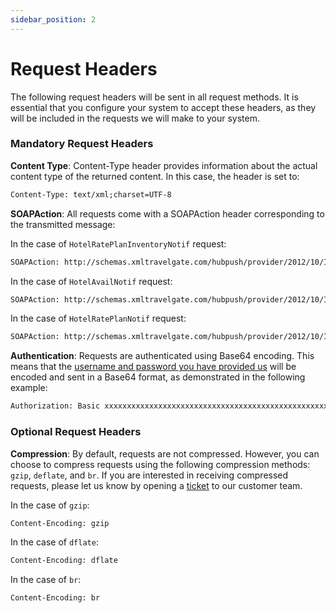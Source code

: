 ```yaml
---
sidebar_position: 2
---
```


# Request Headers

The following request headers will be sent in all request methods. It is essential that you configure your system to accept these headers, as they will be included in the requests we will make to your system.

### Mandatory Request Headers

**Content Type**: Content-Type header provides information about the actual content type of the returned content. In this case, the header is set to:

```html
Content-Type: text/xml;charset=UTF-8
```                           

**SOAPAction**: All requests come with a SOAPAction header corresponding to the transmitted message:

In the case of `HotelRatePlanInventoryNotif` request:

```html
SOAPAction: http://schemas.xmltravelgate.com/hubpush/provider/2012/10/IProviderGen/HotelRatePlanInventoryNotif
```

In the case of `HotelAvailNotif` request:

```html
SOAPAction: http://schemas.xmltravelgate.com/hubpush/provider/2012/10/IProviderGen/HotelAvailNotif
```

In the case of `HotelRatePlanNotif` request:

```html
SOAPAction: http://schemas.xmltravelgate.com/hubpush/provider/2012/10/IProviderGen/HotelRatePlanNotif
```

**Authentication**: Requests are authenticated using Base64 encoding. This means that the [username and password you have provided us](making-requests/endpoint) will be encoded and sent in a Base64 format, as demonstrated in the following example:

```html
Authorization: Basic xxxxxxxxxxxxxxxxxxxxxxxxxxxxxxxxxxxxxxxxxxxxxxxxxxxxxxxxxxxx
```              

### Optional Request Headers

**Compression**: By default, requests are not compressed. However, you can choose to compress requests using the following compression methods: `gzip`, `deflate`, and `br`. If you are interested in receiving compressed requests, please let us know by opening a [ticket](https://app.travelgatex.com/tickets) to our customer team.

In the case of `gzip`:

```html
Content-Encoding: gzip
```     

In the case of `dflate`:

```html
Content-Encoding: dflate
```  

In the case of `br`:

```html
Content-Encoding: br
```  